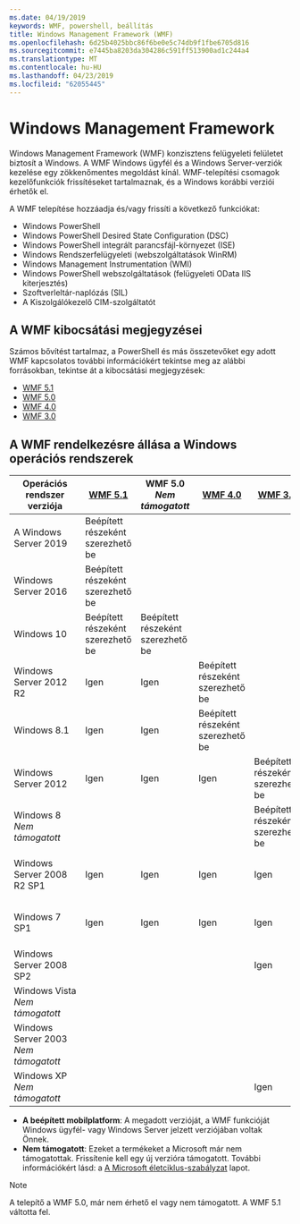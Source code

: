 ```yaml
---
ms.date: 04/19/2019
keywords: WMF, powershell, beállítás
title: Windows Management Framework (WMF)
ms.openlocfilehash: 6d25b4025bbc86f6be0e5c74db9f1fbe6705d816
ms.sourcegitcommit: e7445ba8203da304286c591ff513900ad1c244a4
ms.translationtype: MT
ms.contentlocale: hu-HU
ms.lasthandoff: 04/23/2019
ms.locfileid: "62055445"
---
```

# <a name="windows-management-framework"></a>Windows Management Framework

Windows Management Framework (WMF) konzisztens felügyeleti felületet biztosít a Windows. A WMF Windows ügyfél és a Windows Server-verziók kezelése egy zökkenőmentes megoldást kínál. WMF-telepítési csomagok kezelőfunkciók frissítéseket tartalmaznak, és a Windows korábbi verziói érhetők el.

A WMF telepítése hozzáadja és/vagy frissíti a következő funkciókat:

- Windows PowerShell
- Windows PowerShell Desired State Configuration (DSC)
- Windows PowerShell integrált parancsfájl-környezet (ISE)
- Windows Rendszerfelügyeleti (webszolgáltatások WinRM)
- Windows Management Instrumentation (WMI)
- Windows PowerShell webszolgáltatások (felügyeleti OData IIS kiterjesztés)
- Szoftverleltár-naplózás (SIL)
- A Kiszolgálókezelő CIM-szolgáltatót

## <a name="wmf-release-notes"></a>A WMF kibocsátási megjegyzései

Számos bővítést tartalmaz, a PowerShell és más összetevőket egy adott WMF kapcsolatos további információkért tekintse meg az alábbi forrásokban, tekintse át a kibocsátási megjegyzések:

- [WMF 5.1](5.1/release-notes.md)
- [WMF 5.0](5.0/releasenotes.md)
- [WMF 4.0](https://download.microsoft.com/download/3/D/6/3D61D262-8549-4769-A660-230B67E15B25/Windows%20Management%20Framework%204%200%20Release%20Notes.docx)
- [WMF 3.0](https://download.microsoft.com/download/E/7/6/E76850B8-DA6E-4FF5-8CCE-A24FC513FD16/WMF%203%20Release%20Notes.docx)

## <a name="wmf-availability-across-windows-operating-systems"></a>A WMF rendelkezésre állása a Windows operációs rendszerek

|        Operációs rendszer verziója         | [WMF 5.1][]  | WMF 5.0<br>*Nem támogatott* | [WMF 4.0][]  | [WMF 3.0][]  | [A WMF 2.0][]  |
| --------------------------------------- | ------------ | --------------------------- | ------------ | ------------ | ------------ |
| A Windows Server 2019                     | Beépített részeként szerezhető be |                             |              |              |              |
| Windows Server 2016                     | Beépített részeként szerezhető be |                             |              |              |              |
| Windows 10                              | Beépített részeként szerezhető be | Beépített részeként szerezhető be                |              |              |              |
| Windows Server 2012 R2                  | Igen          | Igen                         | Beépített részeként szerezhető be |              |              |
| Windows 8.1                             | Igen          | Igen                         | Beépített részeként szerezhető be |              |              |
| Windows Server 2012                     | Igen          | Igen                         | Igen          | Beépített részeként szerezhető be |              |
| Windows 8<br>*Nem támogatott*           |              |                             |              | Beépített részeként szerezhető be |              |
| Windows Server 2008 R2 SP1              | Igen          | Igen                         | Igen          | Igen          | Beépített részeként szerezhető be |
| Windows 7 SP1                           | Igen          | Igen                         | Igen          | Igen          | Beépített részeként szerezhető be |
| Windows Server 2008 SP2                 |              |                             |              | Igen          | Igen          |
| Windows Vista<br>*Nem támogatott*       |              |                             |              |              | Igen          |
| Windows Server 2003<br>*Nem támogatott* |              |                             |              |              | Igen          |
| Windows XP<br>*Nem támogatott*          |              |                             |              | Igen          | Igen          |

- **A beépített mobilplatform**: A megadott verzióját, a WMF funkcióját Windows ügyfél- vagy Windows Server jelzett verziójában voltak Önnek.
- **Nem támogatott**: Ezeket a termékeket a Microsoft már nem támogatottak. Frissítenie kell egy új verzióra támogatott. További információkért lásd: a [A Microsoft életciklus-szabályzat][] lapot.

> [!NOTE]
> A telepítő a WMF 5.0, már nem érhető el vagy nem támogatott. A WMF 5.1 váltotta fel.

[A Microsoft életciklus-szabályzat]: https://support.microsoft.com/lifecycle
[WMF 5.1]: https://aka.ms/wmf51download
[WMF 4.0]: https://aka.ms/wmf4download
[WMF 3.0]: https://aka.ms/wmf3download
[A WMF 2.0]: https://aka.ms/wmf2download
